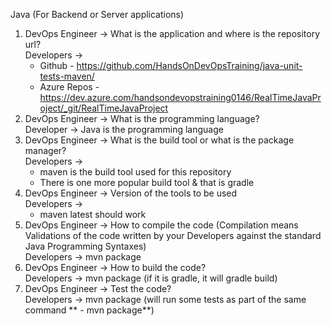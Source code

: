 Java (For Backend or Server applications)

1. DevOps Engineer -> What is the application and where is the repository url? <br/> 
   Developers ->
   - Github - https://github.com/HandsOnDevOpsTraining/java-unit-tests-maven/
   - Azure Repos - https://dev.azure.com/handsondevopstraining0146/RealTimeJavaProject/_git/RealTimeJavaProject
3. DevOps Engineer -> What is the programming language? <br/> 
   Developer -> Java is the programming language
4. DevOps Engineer -> What is the build tool or what is the package manager? <br/> 
   Developers ->
   - maven is the build tool used for this repository
   - There is one more popular build tool & that is gradle
5. DevOps Engineer -> Version of the tools to be used <br/> 
   Developers ->
   - maven latest should work
6. DevOps Engineer -> How to compile the code (Compilation means Validations of the code written by your Developers against the standard Java Programming Syntaxes) <br/> 
   Developers -> mvn package
7. DevOps Engineer -> How to build the code? <br/> 
   Developers -> mvn package (if it is gradle, it will gradle build)
8. DevOps Engineer -> Test the code? <br/> 
   Developers -> mvn package  (will run some tests as part of the same command ** - mvn package**)
